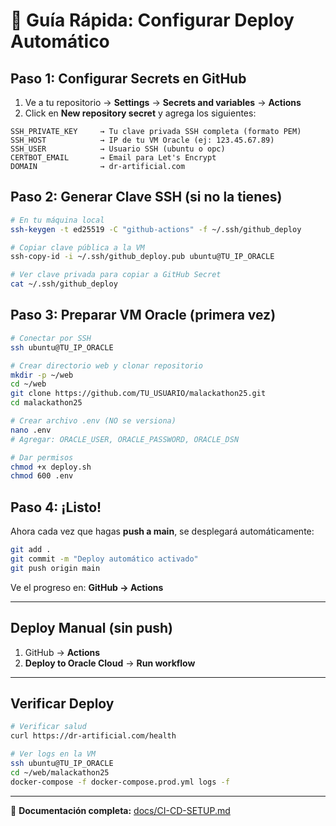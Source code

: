 # 🚀 Guía Rápida: Configurar Deploy Automático

## Paso 1: Configurar Secrets en GitHub

1. Ve a tu repositorio → **Settings** → **Secrets and variables** → **Actions**
2. Click en **New repository secret** y agrega los siguientes:

```
SSH_PRIVATE_KEY     → Tu clave privada SSH completa (formato PEM)
SSH_HOST            → IP de tu VM Oracle (ej: 123.45.67.89)
SSH_USER            → Usuario SSH (ubuntu o opc)
CERTBOT_EMAIL       → Email para Let's Encrypt
DOMAIN              → dr-artificial.com
```

## Paso 2: Generar Clave SSH (si no la tienes)

```bash
# En tu máquina local
ssh-keygen -t ed25519 -C "github-actions" -f ~/.ssh/github_deploy

# Copiar clave pública a la VM
ssh-copy-id -i ~/.ssh/github_deploy.pub ubuntu@TU_IP_ORACLE

# Ver clave privada para copiar a GitHub Secret
cat ~/.ssh/github_deploy
```

## Paso 3: Preparar VM Oracle (primera vez)

```bash
# Conectar por SSH
ssh ubuntu@TU_IP_ORACLE

# Crear directorio web y clonar repositorio
mkdir -p ~/web
cd ~/web
git clone https://github.com/TU_USUARIO/malackathon25.git
cd malackathon25

# Crear archivo .env (NO se versiona)
nano .env
# Agregar: ORACLE_USER, ORACLE_PASSWORD, ORACLE_DSN

# Dar permisos
chmod +x deploy.sh
chmod 600 .env
```

## Paso 4: ¡Listo!

Ahora cada vez que hagas **push a main**, se desplegará automáticamente:

```bash
git add .
git commit -m "Deploy automático activado"
git push origin main
```

Ve el progreso en: **GitHub → Actions**

---

## Deploy Manual (sin push)

1. GitHub → **Actions**
2. **Deploy to Oracle Cloud** → **Run workflow**

---

## Verificar Deploy

```bash
# Verificar salud
curl https://dr-artificial.com/health

# Ver logs en la VM
ssh ubuntu@TU_IP_ORACLE
cd ~/web/malackathon25
docker-compose -f docker-compose.prod.yml logs -f
```

---

📖 **Documentación completa:** [docs/CI-CD-SETUP.md](../docs/CI-CD-SETUP.md)

